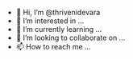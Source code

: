 - 👋 Hi, I’m @thrivenidevara
- 👀 I’m interested in ...
- 🌱 I’m currently learning ...
- 💞️ I’m looking to collaborate on ...
- 📫 How to reach me ...

<!---
thrivenidevara/thrivenidevara is a ✨ special ✨ repository because its `README.md` (this file) appears on your GitHub profile.
You can click the Preview link to take a look at your changes.
--->

